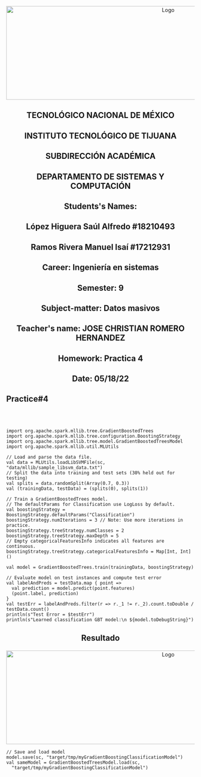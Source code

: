 <p align="center">
    <img alt="Logo" src="https://www.tijuana.tecnm.mx/wp-content/uploads/2021/08/liston-de-logos-oficiales-educacion-tecnm-FEB-2021.jpg" width=850 height=250>
</p>

<H2><p align="Center">TECNOLÓGICO NACIONAL DE MÉXICO</p></H2>

<H2><p align="Center">INSTITUTO TECNOLÓGICO DE TIJUANA</p></H2>

<H2><p align="Center">SUBDIRECCIÓN ACADÉMICA</p></H2>

<H2><p align="Center">DEPARTAMENTO DE SISTEMAS Y COMPUTACIÓN</p></H2>

<H2><p align="Center">Students's Names: </p></H2>

<H2><p align="Center">López Higuera Saúl Alfredo #18210493</p></H2>

<H2><p align="Center">Ramos Rivera Manuel Isaí #17212931</p></H2>

<H2><p align="Center">Career: Ingeniería en sistemas</p></H2>

<H2><p align="Center">Semester: 9 </p></H2>

<H2><p align="Center">Subject-matter: Datos masivos</p></H2>

<H2><p align="Center">Teacher's name: JOSE CHRISTIAN ROMERO HERNANDEZ</p></H2>

<H2><p align="Center">Homework: Practica 4</p></H2>

<H2><p align="Center">Date: 05/18/22</p></H2>


## Practice#4
<BR>
</BR>

    import org.apache.spark.mllib.tree.GradientBoostedTrees
    import org.apache.spark.mllib.tree.configuration.BoostingStrategy
    import org.apache.spark.mllib.tree.model.GradientBoostedTreesModel
    import org.apache.spark.mllib.util.MLUtils

    // Load and parse the data file.
    val data = MLUtils.loadLibSVMFile(sc, "data/mllib/sample_libsvm_data.txt")
    // Split the data into training and test sets (30% held out for testing)
    val splits = data.randomSplit(Array(0.7, 0.3))
    val (trainingData, testData) = (splits(0), splits(1))

    // Train a GradientBoostedTrees model.
    // The defaultParams for Classification use LogLoss by default.
    val boostingStrategy = BoostingStrategy.defaultParams("Classification")
    boostingStrategy.numIterations = 3 // Note: Use more iterations in practice.
    boostingStrategy.treeStrategy.numClasses = 2
    boostingStrategy.treeStrategy.maxDepth = 5
    // Empty categoricalFeaturesInfo indicates all features are continuous.
    boostingStrategy.treeStrategy.categoricalFeaturesInfo = Map[Int, Int]()

    val model = GradientBoostedTrees.train(trainingData, boostingStrategy)

    // Evaluate model on test instances and compute test error
    val labelAndPreds = testData.map { point =>
      val prediction = model.predict(point.features)
      (point.label, prediction)
    }
    val testErr = labelAndPreds.filter(r => r._1 != r._2).count.toDouble / testData.count()
    println(s"Test Error = $testErr")
    println(s"Learned classification GBT model:\n ${model.toDebugString}")

<H2><p align="Center">Resultado</p></H2>


<p align="center">
    <img alt="Logo" src="RP5.PNG" width=850 height=250>
</p>

    // Save and load model
    model.save(sc, "target/tmp/myGradientBoostingClassificationModel")
    val sameModel = GradientBoostedTreesModel.load(sc,
      "target/tmp/myGradientBoostingClassificationModel")

